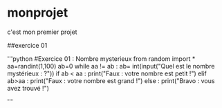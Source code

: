 # monprojet
c'est mon premier projet 


##exercice 01


'''python
#Exercice 01 : Nombre mysterieux 
from random import *
aa=randint(1,100)
ab=0
while aa != ab :
  ab= int(input("Quel est le nombre mystérieux : ?"))
  if ab < aa :
    print("Faux : votre nombre est petit !")
  elif ab>aa :
    print("Faux : votre nombre est grand !")
  else :
    print("Bravo : vous avez trouvé !")


'''  
